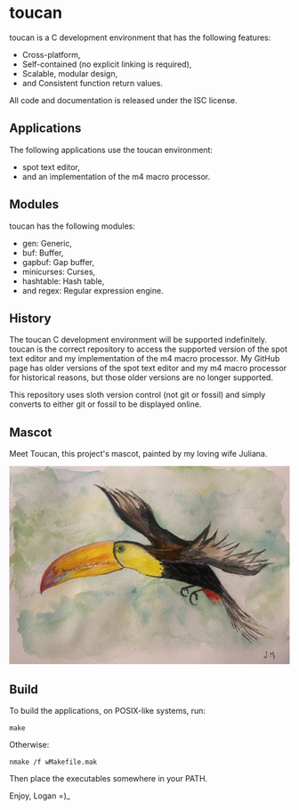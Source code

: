 <!--
Copyright (c) 2021 Logan Ryan McLintock

Permission to use, copy, modify, and distribute this software for any
purpose with or without fee is hereby granted, provided that the above
copyright notice and this permission notice appear in all copies.

THE SOFTWARE IS PROVIDED "AS IS" AND THE AUTHOR DISCLAIMS ALL WARRANTIES
WITH REGARD TO THIS SOFTWARE INCLUDING ALL IMPLIED WARRANTIES OF
MERCHANTABILITY AND FITNESS. IN NO EVENT SHALL THE AUTHOR BE LIABLE FOR
ANY SPECIAL, DIRECT, INDIRECT, OR CONSEQUENTIAL DAMAGES OR ANY DAMAGES
WHATSOEVER RESULTING FROM LOSS OF USE, DATA OR PROFITS, WHETHER IN AN
ACTION OF CONTRACT, NEGLIGENCE OR OTHER TORTIOUS ACTION, ARISING OUT OF
OR IN CONNECTION WITH THE USE OR PERFORMANCE OF THIS SOFTWARE.

-->
<!--
Description:
toucan is a cross-platform C development environment that contains the
spot text editor and an implementation of the m4 macro processor
-->
toucan
======

toucan is a C development environment that has the following features:

* Cross-platform,
* Self-contained (no explicit linking is required),
* Scalable, modular design,
* and Consistent function return values.

All code and documentation is released under the ISC license.

Applications
------------

The following applications use the toucan environment:

* spot text editor,
* and an implementation of the m4 macro processor.

Modules
-------

toucan has the following modules:

* gen: Generic,
* buf: Buffer,
* gapbuf: Gap buffer,
* minicurses: Curses,
* hashtable: Hash table,
* and regex: Regular expression engine.

History
-------

The toucan C development environment will be supported indefinitely.
toucan is the correct repository to access the supported version of the
spot text editor and my implementation of the m4 macro processor.
My GitHub page has older versions of the spot text editor and my
m4 macro processor for historical reasons, but those older versions
are no longer supported.

This repository uses sloth version control (not git or fossil) and simply
converts to either git or fossil to be displayed online.

Mascot
------

Meet Toucan, this project's mascot, painted by my loving wife Juliana.

![toucan](art/toucan.jpg)

Build
-----

To build the applications, on POSIX-like systems, run:
```
make
```
Otherwise:
```
nmake /f wMakefile.mak
```

Then place the executables somewhere in your PATH.

Enjoy,
Logan =)_
